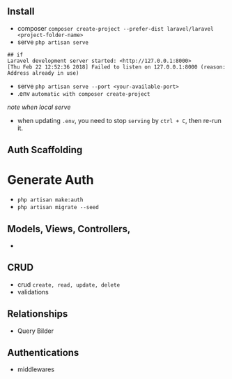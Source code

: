 ## Install
- composer `composer create-project --prefer-dist laravel/laravel <project-folder-name>`
- serve `php artisan serve`
```
## if
Laravel development server started: <http://127.0.0.1:8000>
[Thu Feb 22 12:52:36 2018] Failed to listen on 127.0.0.1:8000 (reason: Address already in use)
```
- serve `php artisan serve --port <your-available-port>`
- .env `automatic with composer create-project`

*note when local serve*
- when updating `.env`, you need to stop `serving` by `ctrl + C`, then re-run it.

## Auth Scaffolding 
# Generate Auth
- `php artisan make:auth`
- `php artisan migrate --seed`


## Models, Views, Controllers,

-

## CRUD
- crud `create, read, update, delete`
- validations

## Relationships
- Query Bilder

## Authentications
- middlewares


